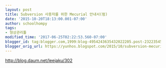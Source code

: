 ```yaml
---
layout: post
title: Subversion 사용자를 위한 Mecurial 안내서(펌)
date: '2015-10-20T18:13:00.001-07:00'
author: schoolhompy
tags:
- 형상관리툴
modified_time: '2017-06-25T02:22:53.560-07:00'
blogger_id: tag:blogger.com,1999:blog-4954243635432022205.post-232235452532360069
blogger_orig_url: https://yunhos.blogspot.com/2015/10/subversion-mecurial_20.html
---
```


http://blog.daum.net/leejaku/302